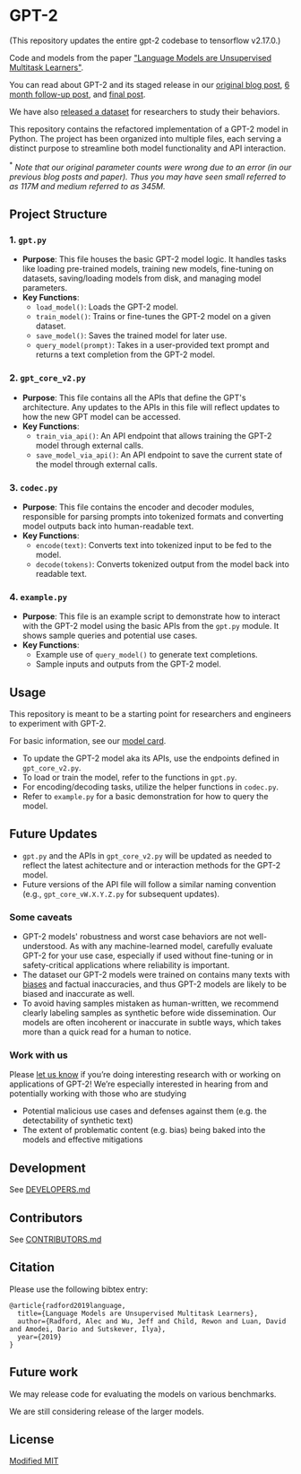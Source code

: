 # GPT-2

(This repository updates the entire gpt-2 codebase to tensorflow v2.17.0.)

Code and models from the paper ["Language Models are Unsupervised Multitask Learners"](https://d4mucfpksywv.cloudfront.net/better-language-models/language-models.pdf).

You can read about GPT-2 and its staged release in our [original blog post](https://openai.com/research/better-language-models/), [6 month follow-up post](https://openai.com/blog/gpt-2-6-month-follow-up/), and [final post](https://www.openai.com/blog/gpt-2-1-5b-release/).

We have also [released a dataset](https://github.com/openai/gpt-2-output-dataset) for researchers to study their behaviors.

This repository contains the refactored implementation of a GPT-2 model in Python. The project has been organized into multiple files, each serving a distinct purpose to streamline both model functionality and API interaction.

<sup>*</sup> *Note that our original parameter counts were wrong due to an error (in our previous blog posts and paper).  Thus you may have seen small referred to as 117M and medium referred to as 345M.*

## Project Structure

### 1. `gpt.py`
   - **Purpose**: 
     This file houses the basic GPT-2 model logic. It handles tasks like loading pre-trained models, training new models, fine-tuning on datasets, saving/loading models from disk, and managing model parameters.
   - **Key Functions**:
     - `load_model()`: Loads the GPT-2 model.
     - `train_model()`: Trains or fine-tunes the GPT-2 model on a given dataset.
     - `save_model()`: Saves the trained model for later use.
     - `query_model(prompt)`: Takes in a user-provided text prompt and returns a text completion from the GPT-2 model.

### 2. `gpt_core_v2.py`
   - **Purpose**:
     This file contains all the APIs that define the GPT's architecture. Any updates to the APIs in this file will reflect updates to how the new GPT model can be accessed.
   - **Key Functions**:
     - `train_via_api()`: An API endpoint that allows training the GPT-2 model through external calls.
     - `save_model_via_api()`: An API endpoint to save the current state of the model through external calls.

### 3. `codec.py`
   - **Purpose**:
     This file contains the encoder and decoder modules, responsible for parsing prompts into tokenized formats and converting model outputs back into human-readable text.
   - **Key Functions**:
     - `encode(text)`: Converts text into tokenized input to be fed to the model.
     - `decode(tokens)`: Converts tokenized output from the model back into readable text.

### 4. `example.py`
   - **Purpose**:
     This file is an example script to demonstrate how to interact with the GPT-2 model using the basic APIs from the `gpt.py` module. It shows sample queries and potential use cases.
   - **Key Functions**:
     - Example use of `query_model()` to generate text completions.
     - Sample inputs and outputs from the GPT-2 model.

## Usage

This repository is meant to be a starting point for researchers and engineers to experiment with GPT-2.

For basic information, see our [model card](./model_card.md).

- To update the GPT-2 model aka its APIs, use the endpoints defined in `gpt_core_v2.py`.
- To load or train the model, refer to the functions in `gpt.py`.
- For encoding/decoding tasks, utilize the helper functions in `codec.py`.
- Refer to `example.py` for a basic demonstration for how to query the model.

## Future Updates

- `gpt.py` and the APIs in `gpt_core_v2.py` will be updated as needed to reflect the latest achitecture and or interaction methods for the GPT-2 model.
- Future versions of the API file will follow a similar naming convention (e.g., `gpt_core_vW.X.Y.Z.py` for subsequent updates).
### Some caveats

- GPT-2 models' robustness and worst case behaviors are not well-understood.  As with any machine-learned model, carefully evaluate GPT-2 for your use case, especially if used without fine-tuning or in safety-critical applications where reliability is important.
- The dataset our GPT-2 models were trained on contains many texts with [biases](https://twitter.com/TomerUllman/status/1101485289720242177) and factual inaccuracies, and thus GPT-2 models are likely to be biased and inaccurate as well.
- To avoid having samples mistaken as human-written, we recommend clearly labeling samples as synthetic before wide dissemination.  Our models are often incoherent or inaccurate in subtle ways, which takes more than a quick read for a human to notice.

### Work with us

Please [let us know](mailto:languagequestions@openai.com) if you’re doing interesting research with or working on applications of GPT-2!  We’re especially interested in hearing from and potentially working with those who are studying
- Potential malicious use cases and defenses against them (e.g. the detectability of synthetic text)
- The extent of problematic content (e.g. bias) being baked into the models and effective mitigations

## Development

See [DEVELOPERS.md](./DEVELOPERS.md)

## Contributors

See [CONTRIBUTORS.md](./CONTRIBUTORS.md)

## Citation

Please use the following bibtex entry:
```
@article{radford2019language,
  title={Language Models are Unsupervised Multitask Learners},
  author={Radford, Alec and Wu, Jeff and Child, Rewon and Luan, David and Amodei, Dario and Sutskever, Ilya},
  year={2019}
}
```

## Future work

We may release code for evaluating the models on various benchmarks.

We are still considering release of the larger models.

## License

[Modified MIT](./LICENSE)
